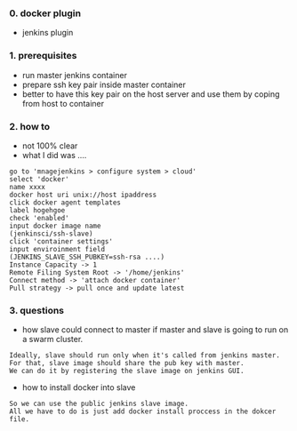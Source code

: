 ### 0. docker plugin

- jenkins plugin


### 1. prerequisites

- run master jenkins container
- prepare ssh key pair inside master container
- better to have this key pair on the host server and use them by coping from host to container

### 2. how to

- not 100% clear
- what I did was ....

```
go to 'mnagejenkins > configure system > cloud'
select 'docker'
name xxxx
docker host uri unix://host ipaddress
click docker agent templates
label hogehgoe
check 'enabled'
input docker image name
(jenkinsci/ssh-slave)
click 'container settings'
input enviroinment field
(JENKINS_SLAVE_SSH_PUBKEY=ssh-rsa ....)
Instance Capacity -> 1
Remote Filing System Root -> '/home/jenkins'
Connect method -> 'attach docker container'
Pull strategy -> pull once and update latest
```

### 3. questions

- how slave could connect to master if master and slave is going to run on a swarm cluster.

```
Ideally, slave should run only when it's called from jenkins master. For that, slave image should share the pub key with master.
We can do it by registering the slave image on jenkins GUI.
```

- how to install docker into slave

```
So we can use the public jenkins slave image.
All we have to do is just add docker install proccess in the dokcer file.
```
